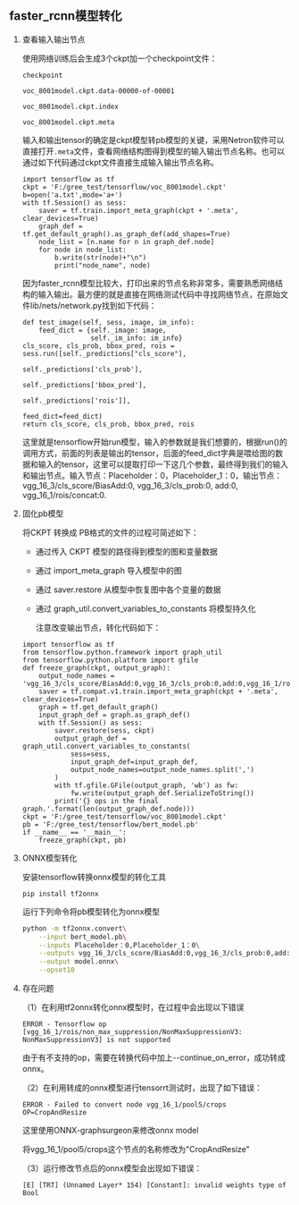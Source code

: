 ## faster_rcnn模型转化

1. 查看输入输出节点

   使用网络训练后会生成3个ckpt加一个checkpoint文件：

   ```
   checkpoint
   
   voc_8001model.ckpt.data-00000-of-00001
   
   voc_8001model.ckpt.index
   
   voc_8001model.ckpt.meta
   ```

   输入和输出tensor的确定是ckpt模型转pb模型的关键，采用Netron软件可以直接打开`.meta`文件，查看网络结构图得到模型的输入输出节点名称。也可以通过如下代码通过ckpt文件直接生成输入输出节点名称。

   ```
   import tensorflow as tf
   ckpt = 'F:/gree_test/tensorflow/voc_8001model.ckpt'
   b=open('a.txt',mode='a+')
   with tf.Session() as sess:
       saver = tf.train.import_meta_graph(ckpt + '.meta', clear_devices=True)
       graph_def = tf.get_default_graph().as_graph_def(add_shapes=True)
       node_list = [n.name for n in graph_def.node]
       for node in node_list:
           b.write(str(node)+"\n")
           print("node_name", node)
   ```

   因为faster_rcnn模型比较大，打印出来的节点名称非常多，需要熟悉网络结构的输入输出。最方便的就是直接在网络测试代码中寻找网络节点，在原始文件lib/nets/network.py找到如下代码：

       def test_image(self, sess, image, im_info):
           feed_dict = {self._image: image,
                        self._im_info: im_info}
       cls_score, cls_prob, bbox_pred, rois = sess.run([self._predictions["cls_score"],
                                                        self._predictions['cls_prob'],
                                                        self._predictions['bbox_pred'],
                                                        self._predictions['rois']],
                                                       feed_dict=feed_dict)
       return cls_score, cls_prob, bbox_pred, rois

   这里就是tensorflow开始run模型，输入的参数就是我们想要的，根据run()的调用方式，前面的列表是输出的tensor，后面的feed_dict字典是喂给图的数据和输入的tensor，这里可以提取打印一下这几个参数，最终得到我们的输入和输出节点。输入节点：Placeholder：0，Placeholder_1：0，输出节点：vgg_16_3/cls_score/BiasAdd:0, vgg_16_3/cls_prob:0, add:0, vgg_16_1/rois/concat:0.

2. 固化pb模型

   将CKPT 转换成 PB格式的文件的过程可简述如下：

   - 通过传入 CKPT 模型的路径得到模型的图和变量数据

   - 通过 import_meta_graph 导入模型中的图

   - 通过 saver.restore 从模型中恢复图中各个变量的数据

   - 通过 graph_util.convert_variables_to_constants 将模型持久化

     注意改变输出节点，转化代码如下：

   ```
   import tensorflow as tf
   from tensorflow.python.framework import graph_util
   from tensorflow.python.platform import gfile
   def freeze_graph(ckpt, output_graph):
       output_node_names = 'vgg_16_3/cls_score/BiasAdd:0,vgg_16_3/cls_prob:0,add:0,vgg_16_1/rois/concat:0'
       saver = tf.compat.v1.train.import_meta_graph(ckpt + '.meta', clear_devices=True)
       graph = tf.get_default_graph()
       input_graph_def = graph.as_graph_def()
       with tf.Session() as sess:
           saver.restore(sess, ckpt)
           output_graph_def = graph_util.convert_variables_to_constants(
               sess=sess,
               input_graph_def=input_graph_def,
               output_node_names=output_node_names.split(',')
           )
           with tf.gfile.GFile(output_graph, 'wb') as fw:
               fw.write(output_graph_def.SerializeToString())
           print('{} ops in the final graph.'.format(len(output_graph_def.node)))
   ckpt = 'F:/gree_test/tensorflow/voc_8001model.ckpt'
   pb = 'F:/gree_test/tensorflow/bert_model.pb'
   if __name__ == '__main__':
       freeze_graph(ckpt, pb)
   ```

3. ONNX模型转化

   安装tensorflow转换onnx模型的转化工具

   `pip install tf2onnx`

   运行下列命令将pb模型转化为onnx模型

   ```bash
   python -m tf2onnx.convert\
       --input bert_model.pb\
       --inputs Placeholder：0,Placeholder_1：0\
       --outputs vgg_16_3/cls_score/BiasAdd:0,vgg_16_3/cls_prob:0,add:0,vgg_16_1/rois/concat:0.\
       --output model.onnx\
       --opset10
   ```

   

4. 存在问题

   （1）在利用tf2onnx转化onnx模型时，在过程中会出现以下错误

   `ERROR - Tensorflow op [vgg_16_1/rois/non_max_suppression/NonMaxSuppressionV3: NonMaxSuppressionV3] is not supported`

   由于有不支持的op，需要在转换代码中加上--continue_on_error，成功转成onnx。

   （2）在利用转成的onnx模型进行tensorrt测试时，出现了如下错误：

   `ERROR - Failed to convert node vgg_16_1/pool5/crops`
   `OP=CropAndResize`

   这里使用ONNX-graphsurgeon来修改onnx model

   将vgg_16_1/pool5/crops这个节点的名称修改为"CropAndResize"

   （3）运行修改节点后的onnx模型会出现如下错误：

   `[E] [TRT] (Unnamed Layer* 154) [Constant]: invalid weights type of Bool`

   



